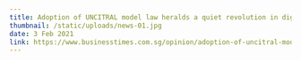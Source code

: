 ```yaml
---
title: Adoption of UNCITRAL model law heralds a quiet revolution in digital trade
thumbnail: /static/uploads/news-01.jpg
date: 3 Feb 2021
link: https://www.businesstimes.com.sg/opinion/adoption-of-uncitral-model-law-heralds-a-quiet-revolution-in-digital-trade
---
```


